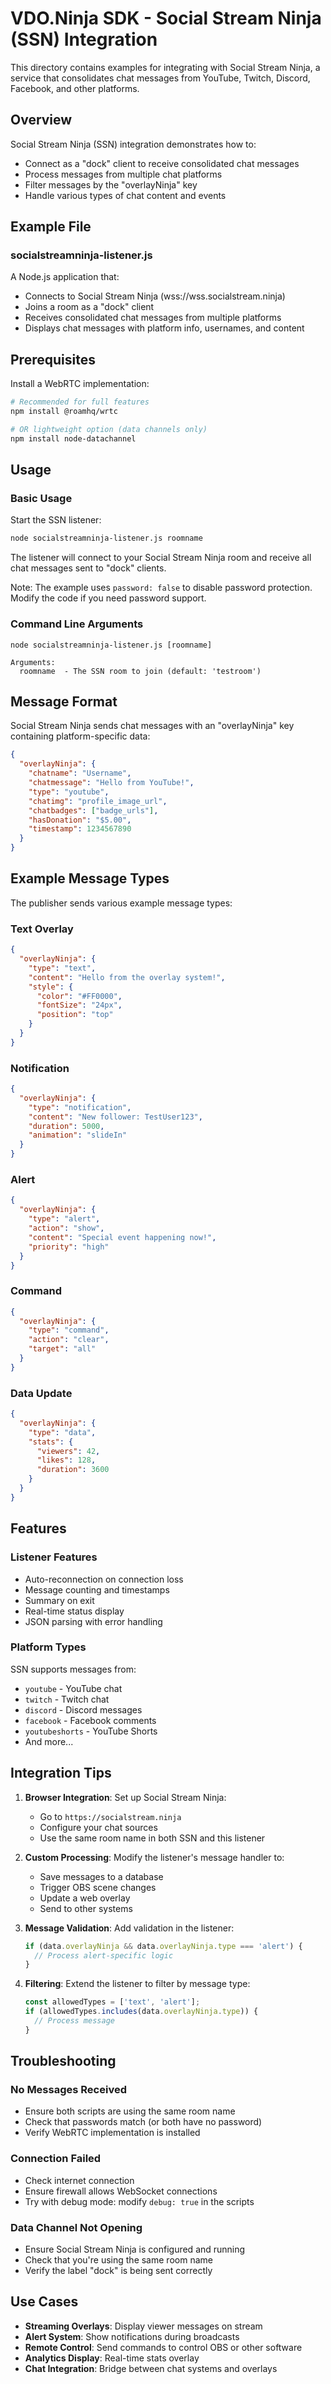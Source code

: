 # VDO.Ninja SDK - Social Stream Ninja (SSN) Integration

This directory contains examples for integrating with Social Stream Ninja, a service that consolidates chat messages from YouTube, Twitch, Discord, Facebook, and other platforms.

## Overview

Social Stream Ninja (SSN) integration demonstrates how to:
- Connect as a "dock" client to receive consolidated chat messages
- Process messages from multiple chat platforms
- Filter messages by the "overlayNinja" key
- Handle various types of chat content and events

## Example File

### socialstreamninja-listener.js
A Node.js application that:
- Connects to Social Stream Ninja (wss://wss.socialstream.ninja)
- Joins a room as a "dock" client
- Receives consolidated chat messages from multiple platforms
- Displays chat messages with platform info, usernames, and content

## Prerequisites

Install a WebRTC implementation:
```bash
# Recommended for full features
npm install @roamhq/wrtc

# OR lightweight option (data channels only)
npm install node-datachannel
```

## Usage

### Basic Usage

Start the SSN listener:
```bash
node socialstreamninja-listener.js roomname
```

The listener will connect to your Social Stream Ninja room and receive all chat messages sent to "dock" clients.

Note: The example uses `password: false` to disable password protection. Modify the code if you need password support.

### Command Line Arguments

```
node socialstreamninja-listener.js [roomname]

Arguments:
  roomname  - The SSN room to join (default: 'testroom')
```

## Message Format

Social Stream Ninja sends chat messages with an "overlayNinja" key containing platform-specific data:

```json
{
  "overlayNinja": {
    "chatname": "Username",
    "chatmessage": "Hello from YouTube!",
    "type": "youtube",
    "chatimg": "profile_image_url",
    "chatbadges": ["badge_urls"],
    "hasDonation": "$5.00",
    "timestamp": 1234567890
  }
}
```

## Example Message Types

The publisher sends various example message types:

### Text Overlay
```json
{
  "overlayNinja": {
    "type": "text",
    "content": "Hello from the overlay system!",
    "style": {
      "color": "#FF0000",
      "fontSize": "24px",
      "position": "top"
    }
  }
}
```

### Notification
```json
{
  "overlayNinja": {
    "type": "notification",
    "content": "New follower: TestUser123",
    "duration": 5000,
    "animation": "slideIn"
  }
}
```

### Alert
```json
{
  "overlayNinja": {
    "type": "alert",
    "action": "show",
    "content": "Special event happening now!",
    "priority": "high"
  }
}
```

### Command
```json
{
  "overlayNinja": {
    "type": "command",
    "action": "clear",
    "target": "all"
  }
}
```

### Data Update
```json
{
  "overlayNinja": {
    "type": "data",
    "stats": {
      "viewers": 42,
      "likes": 128,
      "duration": 3600
    }
  }
}
```

## Features

### Listener Features
- Auto-reconnection on connection loss
- Message counting and timestamps
- Summary on exit
- Real-time status display
- JSON parsing with error handling

### Platform Types
SSN supports messages from:
- `youtube` - YouTube chat
- `twitch` - Twitch chat  
- `discord` - Discord messages
- `facebook` - Facebook comments
- `youtubeshorts` - YouTube Shorts
- And more...

## Integration Tips

1. **Browser Integration**: Set up Social Stream Ninja:
   - Go to `https://socialstream.ninja`
   - Configure your chat sources
   - Use the same room name in both SSN and this listener

2. **Custom Processing**: Modify the listener's message handler to:
   - Save messages to a database
   - Trigger OBS scene changes
   - Update a web overlay
   - Send to other systems

3. **Message Validation**: Add validation in the listener:
   ```javascript
   if (data.overlayNinja && data.overlayNinja.type === 'alert') {
     // Process alert-specific logic
   }
   ```

4. **Filtering**: Extend the listener to filter by message type:
   ```javascript
   const allowedTypes = ['text', 'alert'];
   if (allowedTypes.includes(data.overlayNinja.type)) {
     // Process message
   }
   ```

## Troubleshooting

### No Messages Received
- Ensure both scripts are using the same room name
- Check that passwords match (or both have no password)
- Verify WebRTC implementation is installed

### Connection Failed
- Check internet connection
- Ensure firewall allows WebSocket connections
- Try with debug mode: modify `debug: true` in the scripts

### Data Channel Not Opening
- Ensure Social Stream Ninja is configured and running
- Check that you're using the same room name
- Verify the label "dock" is being sent correctly

## Use Cases

- **Streaming Overlays**: Display viewer messages on stream
- **Alert System**: Show notifications during broadcasts  
- **Remote Control**: Send commands to control OBS or other software
- **Analytics Display**: Real-time stats overlay
- **Chat Integration**: Bridge between chat systems and overlays